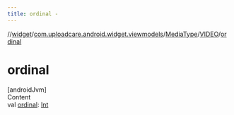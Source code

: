 ```yaml
---
title: ordinal -
---
```

//[widget](../../../index.md)/[com.uploadcare.android.widget.viewmodels](../../index.md)/[MediaType](../index.md)/[VIDEO](index.md)/[ordinal](ordinal.md)



# ordinal  
[androidJvm]  
Content  
val [ordinal](ordinal.md): [Int](https://kotlinlang.org/api/latest/jvm/stdlib/kotlin/-int/index.html)  



